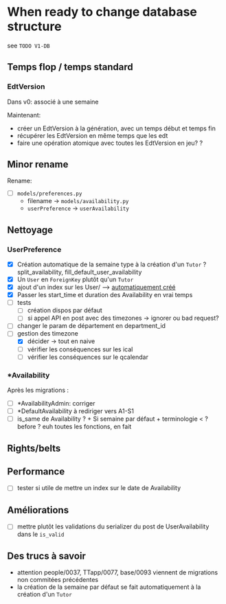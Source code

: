 # When ready to change database structure

see `TODO V1-DB`

## Temps flop / temps standard

### EdtVersion

Dans v0: associé à une semaine

Maintenant:

- créer un EdtVersion à la génération, avec un temps début et temps fin
- récupérer les EdtVersion en même temps que les edt
- faire une opération atomique avec toutes les EdtVersion en jeu?
  ?

## Minor rename

Rename:

- [ ] `models/preferences.py`
  - filename -> `models/availability.py`
  - `userPreference` -> `userAvailability`

## Nettoyage

### UserPreference

- [x] Création automatique de la semaine type à la création d'un `Tutor` ? split_availability, fill_default_user_availability
- [x] Un `User` en `ForeignKey` plutôt qu'un `Tutor`
- [x] ajout d'un index sur les User/ --> [automatiquement créé](https://docs.djangoproject.com/en/4.2/ref/models/fields/#foreignkey)
- [x] Passer les start_time et duration des Availability en vrai temps
- [ ] tests
  - [ ] création dispos par défaut
  - [ ] si appel API en post avec des timezones -> ignorer ou bad request?
- [ ] changer le param de département en department_id
- [ ] gestion des timezone
  - [x] décider -> tout en naive
  - [ ] vérifier les conséquences sur les ical
  - [ ] vérifier les conséquences sur le qcalendar

### \*Availability

Après les migrations :

- [ ] \*AvailabilityAdmin: corriger
- [ ] \*DefaultAvailability à rediriger vers A1-S1
- [ ] is_same de Availability ? + Si semaine par défaut + terminologie < ? before ? euh toutes les fonctions, en fait

## Rights/belts

## Performance

- [ ] tester si utile de mettre un index sur le date de Availability

## Améliorations

- [ ] mettre plutôt les validations du serializer du post de UserAvailability dans le `is_valid`

## Des trucs à savoir

- attention people/0037, TTapp/0077, base/0093 viennent de migrations non commitées précédentes
- la création de la semaine par défaut se fait automatiquement à la création d'un `Tutor`
